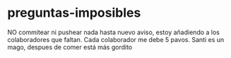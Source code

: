 # preguntas-imposibles
NO commitear ni pushear nada hasta nuevo aviso, estoy añadiendo a los colaboradores que faltan.
Cada colaborador me debe 5 pavos.
Santi es un mago, despues de comer está más gordito
